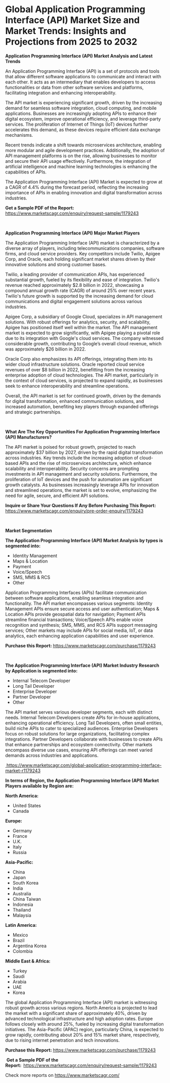 <p><h1>Global Application Programming Interface (API) Market Size and Market Trends: Insights and Projections from 2025 to 2032</h1></p><p><strong>Application Programming Interface (API) Market Analysis and Latest Trends</strong></p>
<p><p>An Application Programming Interface (API) is a set of protocols and tools that allow different software applications to communicate and interact with each other. It acts as an intermediary that enables developers to access functionalities or data from other software services and platforms, facilitating integration and enhancing interoperability.</p><p>The API market is experiencing significant growth, driven by the increasing demand for seamless software integration, cloud computing, and mobile applications. Businesses are increasingly adopting APIs to enhance their digital ecosystem, improve operational efficiency, and leverage third-party services. The proliferation of Internet of Things (IoT) devices further accelerates this demand, as these devices require efficient data exchange mechanisms.</p><p>Recent trends indicate a shift towards microservices architecture, enabling more modular and agile development practices. Additionally, the adoption of API management platforms is on the rise, allowing businesses to monitor and secure their API usage effectively. Furthermore, the integration of artificial intelligence and machine learning technologies is enhancing the capabilities of APIs.</p><p>The Application Programming Interface (API) Market is expected to grow at a CAGR of 4.4% during the forecast period, reflecting the increasing importance of APIs in enabling innovation and digital transformation across industries.</p></p>
<p><strong>Get a Sample PDF of the Report:&nbsp;</strong> <a href="https://www.marketscagr.com/enquiry/request-sample/1179243?utm_campaign=2097&utm_medium=2&utm_source=Github&utm_content=ia&utm_term=11032025&utm_id=application-programming-interface-api">https://www.marketscagr.com/enquiry/request-sample/1179243</a></p>
<p>&nbsp;</p>
<p><strong>Application Programming Interface (API) Major Market Players</strong></p>
<p><p>The Application Programming Interface (API) market is characterized by a diverse array of players, including telecommunications companies, software firms, and cloud service providers. Key competitors include Twilio, Apigee Corp, and Oracle, each holding significant market shares driven by their innovative solutions and strong customer bases.</p><p>Twilio, a leading provider of communication APIs, has experienced substantial growth, fueled by its flexibility and ease of integration. Twilio's revenue reached approximately $2.8 billion in 2022, showcasing a compound annual growth rate (CAGR) of around 25% over recent years. Twilio's future growth is supported by the increasing demand for cloud communications and digital engagement solutions across various industries.</p><p>Apigee Corp, a subsidiary of Google Cloud, specializes in API management solutions. With robust offerings for analytics, security, and scalability, Apigee has positioned itself well within the market. The API management market is expected to grow significantly, with Apigee playing a pivotal role due to its integration with Google's cloud services. The company witnessed considerable growth, contributing to Google’s overall cloud revenue, which was approximately $26 billion in 2022.</p><p>Oracle Corp also emphasizes its API offerings, integrating them into its wider cloud infrastructure solutions. Oracle reported cloud service revenues of over $8 billion in 2022, benefitting from the increasing enterprise adoption of cloud technologies. The API market, particularly in the context of cloud services, is projected to expand rapidly, as businesses seek to enhance interoperability and streamline operations.</p><p>Overall, the API market is set for continued growth, driven by the demands for digital transformation, enhanced communication solutions, and increased automation, benefiting key players through expanded offerings and strategic partnerships.</p></p>
<p>&nbsp;</p>
<p><strong>What Are The Key Opportunities For Application Programming Interface (API) Manufacturers?</strong></p>
<p><p>The API market is poised for robust growth, projected to reach approximately $37 billion by 2027, driven by the rapid digital transformation across industries. Key trends include the increasing adoption of cloud-based APIs and the rise of microservices architecture, which enhance scalability and interoperability. Security concerns are prompting investments in API management and security solutions. Furthermore, the proliferation of IoT devices and the push for automation are significant growth catalysts. As businesses increasingly leverage APIs for innovation and streamlined operations, the market is set to evolve, emphasizing the need for agile, secure, and efficient API solutions.</p></p>
<p><strong>Inquire or Share Your Questions If Any Before Purchasing This Report:</strong> <a href="https://www.marketscagr.com/enquiry/pre-order-enquiry/1179243?utm_campaign=2097&utm_medium=2&utm_source=Github&utm_content=ia&utm_term=11032025&utm_id=application-programming-interface-api">https://www.marketscagr.com/enquiry/pre-order-enquiry/1179243</a></p>
<p>&nbsp;</p>
<p><strong>Market Segmentation</strong></p>
<p><strong>The Application Programming Interface (API) Market Analysis by types is segmented into:</strong></p>
<p><ul><li>Identity Management</li><li>Maps & Location</li><li>Payment</li><li>Voice/Speech</li><li>SMS, MMS & RCS</li><li>Other</li></ul></p>
<p><p>Application Programming Interfaces (APIs) facilitate communication between software applications, enabling seamless integration and functionality. The API market encompasses various segments: Identity Management APIs ensure secure access and user authentication; Maps & Location APIs provide geospatial data for navigation; Payment APIs streamline financial transactions; Voice/Speech APIs enable voice recognition and synthesis; SMS, MMS, and RCS APIs support messaging services; Other markets may include APIs for social media, IoT, or data analytics, each enhancing application capabilities and user experience.</p></p>
<p><strong>Purchase this Report:&nbsp;</strong><a href="https://www.marketscagr.com/purchase/1179243?utm_campaign=2097&utm_medium=2&utm_source=Github&utm_content=ia&utm_term=11032025&utm_id=application-programming-interface-api">https://www.marketscagr.com/purchase/1179243</a></p>
<p>&nbsp;</p>
<p><strong>The Application Programming Interface (API) Market Industry Research by Application is segmented into:</strong></p>
<p><ul><li>Internal Telecom Developer</li><li>Long Tail Developer</li><li>Enterprise Developer</li><li>Partner Developer</li><li>Other</li></ul></p>
<p><p>The API market serves various developer segments, each with distinct needs. Internal Telecom Developers create APIs for in-house applications, enhancing operational efficiency. Long Tail Developers, often small entities, build niche APIs to cater to specialized audiences. Enterprise Developers focus on robust solutions for large organizations, facilitating complex integrations. Partner Developers collaborate with businesses to create APIs that enhance partnerships and ecosystem connectivity. Other markets encompass diverse use cases, ensuring API offerings can meet varied demands across industries and applications.</p></p>
<p><a href="https://www.marketscagr.com/global-application-programming-interface-market-r1179243?utm_campaign=2097&utm_medium=2&utm_source=Github&utm_content=ia&utm_term=11032025&utm_id=application-programming-interface-api">&nbsp;https://www.marketscagr.com/global-application-programming-interface-market-r1179243</a></p>
<p><strong>In terms of Region, the Application Programming Interface (API) Market Players available by Region are:</strong></p>
<p>
    <p> <strong> North America: </strong>
        <ul>
            <li>United States</li>
            <li>Canada</li>
        </ul>
        </p> 
    <p> <strong> Europe: </strong>
        <ul>
            <li>Germany</li>
            <li>France</li>
            <li>U.K.</li>
            <li>Italy</li>
            <li>Russia</li>
        </ul>
        </p> 
    <p> <strong> Asia-Pacific: </strong>
        <ul>
            <li>China</li>
            <li>Japan</li>
            <li>South Korea</li>
            <li>India</li>
            <li>Australia</li>
            <li>China Taiwan</li>
            <li>Indonesia</li>
            <li>Thailand</li>
            <li>Malaysia</li>
        </ul>
        </p> 
    <p> <strong> Latin America: </strong>
        <ul>
            <li>Mexico</li>
            <li>Brazil</li>
            <li>Argentina Korea</li>
            <li>Colombia</li>
        </ul>
        </p> 
    <p> <strong> Middle East & Africa: </strong>
        <ul>
            <li>Turkey</li>
            <li>Saudi</li>
            <li>Arabia</li>
            <li>UAE</li>
            <li>Korea</li>
        </ul>
    </p>
    </p>
<p><p>The global Application Programming Interface (API) market is witnessing robust growth across various regions. North America is projected to lead the market with a significant share of approximately 40%, driven by advanced technological infrastructure and high adoption rates. Europe follows closely with around 25%, fueled by increasing digital transformation initiatives. The Asia-Pacific (APAC) region, particularly China, is expected to grow rapidly, contributing about 20% and 15% market share, respectively, due to rising internet penetration and tech innovations.</p></p>
<p><strong>Purchase this Report: </strong><a href="https://www.marketscagr.com/purchase/1179243?utm_campaign=2097&utm_medium=2&utm_source=Github&utm_content=ia&utm_term=11032025&utm_id=application-programming-interface-api">https://www.marketscagr.com/purchase/1179243</a></p>
<p>&nbsp;<strong>Get a Sample PDF of the Report:&nbsp;&nbsp;</strong><a href="https://www.marketscagr.com/enquiry/request-sample/1179243?utm_campaign=2097&utm_medium=2&utm_source=Github&utm_content=ia&utm_term=11032025&utm_id=application-programming-interface-api">https://www.marketscagr.com/enquiry/request-sample/1179243</a></p>
<p><strong></strong></p>
<p>Check more reports on <a href="https://www.marketscagr.com/?utm_campaign=2097&utm_medium=2&utm_source=Github&utm_content=ia&utm_term=11032025&utm_id=application-programming-interface-api">https://www.marketscagr.com/</a></p>
